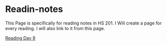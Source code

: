 # Readin-notes

This Page is specifically for reading notes in HS 201. 
I Will create a page for every reading.
I will also link to it from this page. 

[Reading Day 9](readin_day_9.md) 
